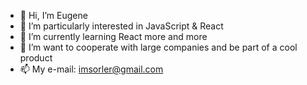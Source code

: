 - 👋 Hi, I’m Eugene
- 👀 I’m particularly interested in JavaScript & React
- 🌱 I’m currently learning React more and more
- 💞️ I’m want to cooperate with large companies and be part of a cool product
- 📫 My e-mail: imsorler@gmail.com

<!---
imsorler/imsorler is a ✨ special ✨ repository because its `README.md` (this file) appears on your GitHub profile.
You can click the Preview link to take a look at your changes.
--->
